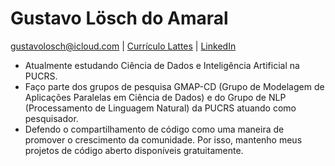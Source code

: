 # Gustavo Lösch do Amaral
gustavolosch@icloud.com | [Currículo Lattes](http://lattes.cnpq.br/7088557943649317) | [LinkedIn](https://www.linkedin.com/in/gustavo-losch/)

- Atualmente estudando Ciência de Dados e Inteligência Artificial na PUCRS.
- Faço parte dos grupos de pesquisa GMAP-CD (Grupo de Modelagem de Aplicações Paralelas em Ciência de Dados) e do Grupo de NLP (Processamento de Linguagem Natural) da PUCRS atuando como pesquisador.
- Defendo o compartilhamento de código como uma maneira de promover o crescimento da comunidade. Por isso, mantenho meus projetos de código aberto disponíveis gratuitamente. 
